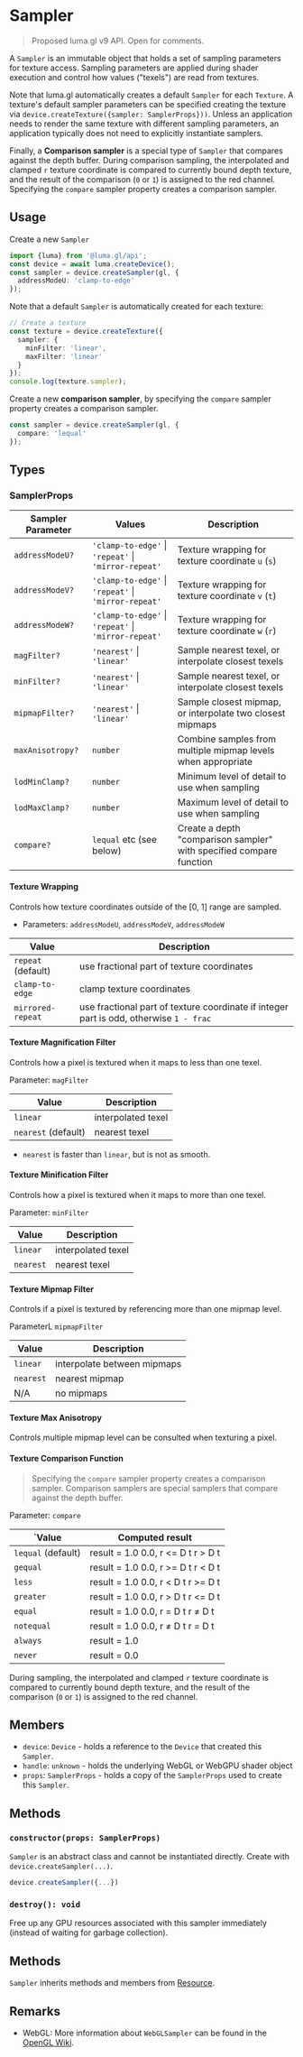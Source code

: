 # Sampler

> Proposed luma.gl v9 API. Open for comments.

A `Sampler` is an immutable object that holds a set of sampling parameters for texture access.
Sampling parameters are applied during shader execution and control how values ("texels")
are read from textures.

Note that luma.gl automatically creates a default `Sampler` for each `Texture`. 
A texture's default sampler parameters can be specified creating the texture via `device.createTexture({sampler: SamplerProps}))`.
Unless an application needs to render the same texture with different sampling parameters,
an application typically does not need to explicitly instantiate samplers.

Finally, a **Comparison sampler** is a special type of `Sampler` that compares against the depth buffer.
During comparison sampling, the interpolated and clamped `r` texture coordinate is compared to currently bound depth texture,
and the result of the comparison (`0` or `1`) is assigned to the red channel.
Specifying the `compare` sampler property creates a comparison sampler.

## Usage

Create a new `Sampler`

```typescript
import {luma} from '@luma.gl/api';
const device = await luma.createDevice();
const sampler = device.createSampler(gl, {
  addressModeU: 'clamp-to-edge'
});
```

Note that a default `Sampler` is automatically created for each texture:

```typescript
// Create a texture
const texture = device.createTexture({
  sampler: {
    minFilter: 'linear',
    maxFilter: 'linear'
  }
});
console.log(texture.sampler);
```

Create a new **comparison sampler**, by specifying the `compare` sampler property creates a comparison sampler.

```typescript
const sampler = device.createSampler(gl, {
  compare: 'lequal'
});
```


## Types

### SamplerProps

| Sampler Parameter | Values                                               | Description                                                         |
| ----------------- | ---------------------------------------------------- | ------------------------------------------------------------------- |
| `addressModeU?`   | `'clamp-to-edge'` \| `'repeat'` \| `'mirror-repeat'` | Texture wrapping for texture coordinate `u` (`s`)                   |
| `addressModeV?`   | `'clamp-to-edge'` \| `'repeat'` \| `'mirror-repeat'` | Texture wrapping for texture coordinate `v` (`t`)                   |
| `addressModeW?`   | `'clamp-to-edge'` \| `'repeat'` \| `'mirror-repeat'` | Texture wrapping for texture coordinate `w` (`r`)                   |
| `magFilter?`      | `'nearest'` \| `'linear'`                            | Sample nearest texel, or interpolate closest texels                 |
| `minFilter?`      | `'nearest'` \| `'linear'`                            | Sample nearest texel, or interpolate closest texels                 |
| `mipmapFilter?`   | `'nearest'` \| `'linear'`                            | Sample closest mipmap, or interpolate two closest mipmaps           |
| `maxAnisotropy?`  | `number`                                             | Combine samples from multiple mipmap levels when appropriate        |
| `lodMinClamp?`    | `number`                                             | Minimum level of detail to use when sampling                        |
| `lodMaxClamp?`    | `number`                                             | Maximum level of detail to use when sampling                        |
| `compare?`        | `lequal` etc (see below)                             | Create a depth "comparison sampler" with specified compare function |

#### Texture Wrapping

Controls how texture coordinates outside of the [0, 1] range are sampled.

- Parameters: `addressModeU`, `addressModeV`, `addressModeW`

| Value              | Description                                                                            |
| ------------------ | -------------------------------------------------------------------------------------- |
| `repeat` (default) | use fractional part of texture coordinates                                             |
| `clamp-to-edge`    | clamp texture coordinates                                                              |
| `mirrored-repeat`  | use fractional part of texture coordinate if integer part is odd, otherwise `1 - frac` |

#### Texture Magnification Filter

Controls how a pixel is textured when it maps to less than one texel.

Parameter: `magFilter`

| Value               | Description        |
| ------------------- | ------------------ |
| `linear`            | interpolated texel |
| `nearest` (default) | nearest texel      |

- `nearest` is faster than `linear`, but is not as smooth.

#### Texture Minification Filter

Controls how a pixel is textured when it maps to more than one texel.

Parameter: `minFilter`

| Value     | Description        |
| --------- | ------------------ |
| `linear`  | interpolated texel |
| `nearest` | nearest texel      |

#### Texture Mipmap Filter

Controls if a pixel is textured by referencing more than one mipmap level.

ParameterL `mipmapFilter`

| Value     | Description                 |
| --------- | --------------------------- |
| `linear`  | interpolate between mipmaps |
| `nearest` | nearest mipmap              |
| N/A       | no mipmaps                  |

#### Texture Max Anisotropy

Controls multiple mipmap level can be consulted when texturing a pixel.

#### Texture Comparison Function

> Specifying the `compare` sampler property creates a comparison sampler.
> Comparison samplers are special samplers that compare against the depth buffer.

Parameter: `compare`

| `Value             | Computed result                    |
| ------------------ | ---------------------------------- |
| `lequal` (default) | result = 1.0 0.0, r <= D t r > D t |
| `gequal`           | result = 1.0 0.0, r >= D t r < D t |
| `less`             | result = 1.0 0.0, r < D t r >= D t |
| `greater`          | result = 1.0 0.0, r > D t r <= D t |
| `equal`            | result = 1.0 0.0, r = D t r ≠ D t  |
| `notequal`         | result = 1.0 0.0, r ≠ D t r = D t  |
| `always`           | result = 1.0                       |
| `never`            | result = 0.0                       |

During sampling, the interpolated and clamped `r` texture coordinate is compared to currently bound depth texture,
and the result of the comparison (`0` or `1`) is assigned to the red channel.

## Members

- `device`: `Device` - holds a reference to the `Device` that created this `Sampler`.
- `handle`: `unknown` - holds the underlying WebGL or WebGPU shader object
- `props`: `SamplerProps` - holds a copy of the `SamplerProps` used to create this `Sampler`.

## Methods

### `constructor(props: SamplerProps)`

`Sampler` is an abstract class and cannot be instantiated directly. Create with `device.createSampler(...)`.

```typescript
device.createSampler({...})
```

### `destroy(): void`

Free up any GPU resources associated with this sampler immediately (instead of waiting for garbage collection).
## Methods

`Sampler` inherits methods and members from [Resource](/docs/modules/api/api-reference/resources/resource.md).

## Remarks

- WebGL: More information about `WebGLSampler` can be found in the [OpenGL Wiki](https://www.khronos.org/opengl/wiki/Sampler_Object).
